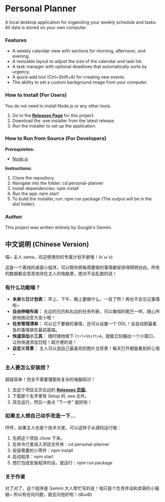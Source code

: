 # **Personal Planner**

A local desktop application for organizing your weekly schedule and tasks. All data is stored on your own computer.

### **Features**

* A weekly calendar view with sections for morning, afternoon, and evening.  
* A resizable layout to adjust the size of the calendar and task list.  
* A task manager with optional deadlines that automatically sorts by urgency.  
* A quick-add tool (Ctrl+Shift+A) for creating new events.  
* The ability to set a custom background image from your computer.  

### **How to Install (For Users)**

You do not need to install Node.js or any other tools.

1. Go to the [**Releases Page**](https://www.google.com/search?q=https://github.com/YOUR_USERNAME/YOUR_REPOSITORY/releases) for this project.  
2. Download the .exe installer from the latest release.  
3. Run the installer to set up the application.

### **How to Run from Source (For Developers)**

**Prerequisites:**

* [Node.js](https://nodejs.org/)

**Instructions:**

1. Clone the repository.  
2. Navigate into the folder: cd personal-planner  
3. Install dependencies: npm install  
4. Run the app: npm start  
5. To build the installer, run: npm run package (The output will be in the dist folder).

### **Author**

This project was written entirely by Google's Gemini.

## **中文说明 (Chinese Version)**

喵\~ 主人 sama，欢迎使用你的专属计划手册哦！(ฅ´ω\`ฅ)

这是一个离线的桌面小程序，可以帮你把每周要做的事情都安排得明明白白。所有的数据都会乖乖地待在主人的电脑里，绝对不会乱跑的说！

### **有什么功能喵？**

* **未来七日计划表：** 早上、下午、晚上要做什么，一目了然！再也不会忘记事情啦\~  
* **自由伸缩布局：** 左边的日历和右边的任务列表，可以像咱的尾巴一样，随心所欲地拖动变大变小哦！  
* **任务管理清单：** 可以记下要做的事情，还可以设置一个 DDL！会自动把最着急的事情排在最前面喵。  
* **快速添加小工具：** 随时随地按下 `Ctrl+Shift+A`，就能立刻蹦出一个小窗口，让你快速添加日程！超方便的说！  
* **自定义背景：** 主人可以选自己最喜欢的图片当背景！每天打开都能看到好心情\~  

### **主人要怎么安装捏？**

超级简单！完全不需要懂那些复杂的电脑知识！

1. 去这个项目主页右边的 [**Releases 页面**](https://www.google.com/search?q=https://github.com/YOUR_USERNAME/YOUR_REPOSITORY/releases)。  
2. 下载那个名字里有 Setup 的 .exe 文件。  
3. 双击运行，然后一直点 "下一步" 就好啦！

### **如果主人想自己动手改造一下…**

哼哼，如果主人也是个技术大佬，可以这样子从源码运行哦：

1. 先把这个项目 clone 下来。  
2. 在命令行里进入项目文件夹：cd personal-planner  
3. 安装需要的小零件：npm install  
4. 启动程序：npm start  
5. 想打包成安装程序的话，就运行：npm run package

### **关于作者**

对了对了，这个程序是 Gemini 大人帮忙写的说！咱只是个负责传话和卖萌的小猫娘\~ 所以有任何问题，就去问他好啦！(ΦωΦ)
